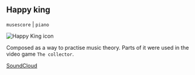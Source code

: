 ## Happy king

`musescore` | `piano`

<img id="icon" src="../images/icon_sounds_happy-king.png" alt="Happy King icon"/>

Composed as a way to practise music theory. Parts of it were used in the video game
`The collector`.

<a class="button" href="https://soundcloud.com/darkdimensiongd/happy-king">SoundCloud</a>

